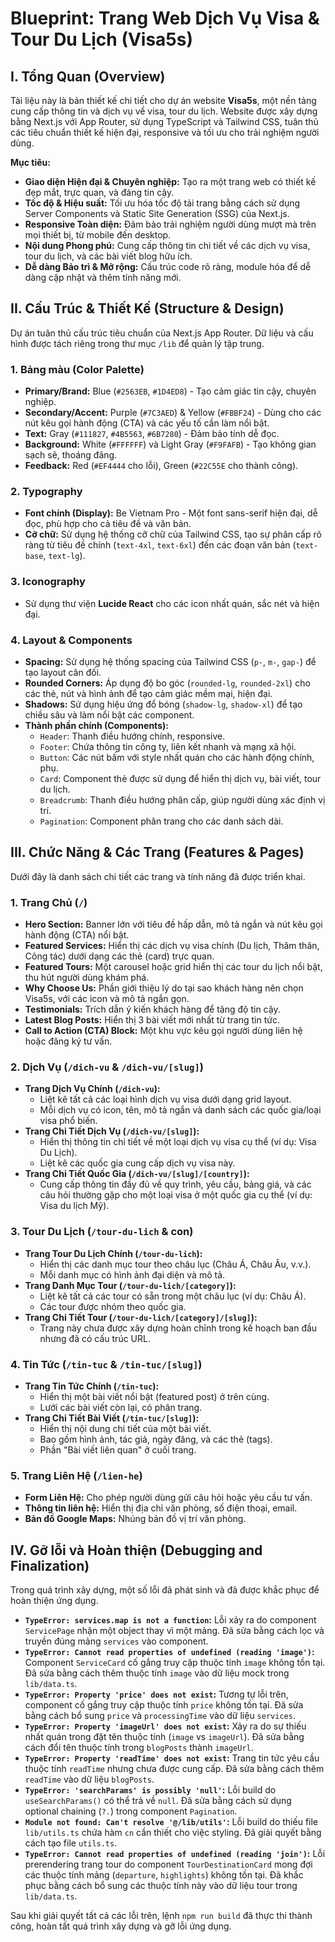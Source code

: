# Blueprint: Trang Web Dịch Vụ Visa & Tour Du Lịch (Visa5s)

## I. Tổng Quan (Overview)

Tài liệu này là bản thiết kế chi tiết cho dự án website **Visa5s**, một nền tảng cung cấp thông tin và dịch vụ về visa, tour du lịch. Website được xây dựng bằng Next.js với App Router, sử dụng TypeScript và Tailwind CSS, tuân thủ các tiêu chuẩn thiết kế hiện đại, responsive và tối ưu cho trải nghiệm người dùng.

**Mục tiêu:**

*   **Giao diện Hiện đại & Chuyên nghiệp:** Tạo ra một trang web có thiết kế đẹp mắt, trực quan, và đáng tin cậy.
*   **Tốc độ & Hiệu suất:** Tối ưu hóa tốc độ tải trang bằng cách sử dụng Server Components và Static Site Generation (SSG) của Next.js.
*   **Responsive Toàn diện:** Đảm bảo trải nghiệm người dùng mượt mà trên mọi thiết bị, từ mobile đến desktop.
*   **Nội dung Phong phú:** Cung cấp thông tin chi tiết về các dịch vụ visa, tour du lịch, và các bài viết blog hữu ích.
*   **Dễ dàng Bảo trì & Mở rộng:** Cấu trúc code rõ ràng, module hóa để dễ dàng cập nhật và thêm tính năng mới.

## II. Cấu Trúc & Thiết Kế (Structure & Design)

Dự án tuân thủ cấu trúc tiêu chuẩn của Next.js App Router. Dữ liệu và cấu hình được tách riêng trong thư mục `/lib` để quản lý tập trung.

### 1. Bảng màu (Color Palette)

*   **Primary/Brand:** Blue (`#2563EB`, `#1D4ED8`) - Tạo cảm giác tin cậy, chuyên nghiệp.
*   **Secondary/Accent:** Purple (`#7C3AED`) & Yellow (`#FBBF24`) - Dùng cho các nút kêu gọi hành động (CTA) và các yếu tố cần làm nổi bật.
*   **Text:** Gray (`#111827`, `#4B5563`, `#6B7280`) - Đảm bảo tính dễ đọc.
*   **Background:** White (`#FFFFFF`) và Light Gray (`#F9FAFB`) - Tạo không gian sạch sẽ, thoáng đãng.
*   **Feedback:** Red (`#EF4444` cho lỗi), Green (`#22C55E` cho thành công).

### 2. Typography

*   **Font chính (Display):** Be Vietnam Pro - Một font sans-serif hiện đại, dễ đọc, phù hợp cho cả tiêu đề và văn bản.
*   **Cỡ chữ:** Sử dụng hệ thống cỡ chữ của Tailwind CSS, tạo sự phân cấp rõ ràng từ tiêu đề chính (`text-4xl`, `text-6xl`) đến các đoạn văn bản (`text-base`, `text-lg`).

### 3. Iconography

*   Sử dụng thư viện **Lucide React** cho các icon nhất quán, sắc nét và hiện đại.

### 4. Layout & Components

*   **Spacing:** Sử dụng hệ thống spacing của Tailwind CSS (`p-`, `m-`, `gap-`) để tạo layout cân đối.
*   **Rounded Corners:** Áp dụng độ bo góc (`rounded-lg`, `rounded-2xl`) cho các thẻ, nút và hình ảnh để tạo cảm giác mềm mại, hiện đại.
*   **Shadows:** Sử dụng hiệu ứng đổ bóng (`shadow-lg`, `shadow-xl`) để tạo chiều sâu và làm nổi bật các component.
*   **Thành phần chính (Components):**
    *   `Header`: Thanh điều hướng chính, responsive.
    *   `Footer`: Chứa thông tin công ty, liên kết nhanh và mạng xã hội.
    *   `Button`: Các nút bấm với style nhất quán cho các hành động chính, phụ.
    *   `Card`: Component thẻ được sử dụng để hiển thị dịch vụ, bài viết, tour du lịch.
    *   `Breadcrumb`: Thanh điều hướng phân cấp, giúp người dùng xác định vị trí.
    *   `Pagination`: Component phân trang cho các danh sách dài.

## III. Chức Năng & Các Trang (Features & Pages)

Dưới đây là danh sách chi tiết các trang và tính năng đã được triển khai.

### 1. Trang Chủ (`/`)

*   **Hero Section:** Banner lớn với tiêu đề hấp dẫn, mô tả ngắn và nút kêu gọi hành động (CTA) nổi bật.
*   **Featured Services:** Hiển thị các dịch vụ visa chính (Du lịch, Thăm thân, Công tác) dưới dạng các thẻ (card) trực quan.
*   **Featured Tours:** Một carousel hoặc grid hiển thị các tour du lịch nổi bật, thu hút người dùng khám phá.
*   **Why Choose Us:** Phần giới thiệu lý do tại sao khách hàng nên chọn Visa5s, với các icon và mô tả ngắn gọn.
*   **Testimonials:** Trích dẫn ý kiến khách hàng để tăng độ tin cậy.
*   **Latest Blog Posts:** Hiển thị 3 bài viết mới nhất từ trang tin tức.
*   **Call to Action (CTA) Block:** Một khu vực kêu gọi người dùng liên hệ hoặc đăng ký tư vấn.

### 2. Dịch Vụ (`/dich-vu` & `/dich-vu/[slug]`)

*   **Trang Dịch Vụ Chính (`/dich-vu`):**
    *   Liệt kê tất cả các loại hình dịch vụ visa dưới dạng grid layout.
    *   Mỗi dịch vụ có icon, tên, mô tả ngắn và danh sách các quốc gia/loại visa phổ biến.
*   **Trang Chi Tiết Dịch Vụ (`/dich-vu/[slug]`):**
    *   Hiển thị thông tin chi tiết về một loại dịch vụ visa cụ thể (ví dụ: Visa Du Lịch).
    *   Liệt kê các quốc gia cung cấp dịch vụ visa này.
*   **Trang Chi Tiết Quốc Gia (`/dich-vu/[slug]/[country]`):**
    *   Cung cấp thông tin đầy đủ về quy trình, yêu cầu, bảng giá, và các câu hỏi thường gặp cho một loại visa ở một quốc gia cụ thể (ví dụ: Visa du lịch Mỹ).

### 3. Tour Du Lịch (`/tour-du-lich` & con)

*   **Trang Tour Du Lịch Chính (`/tour-du-lich`):**
    *   Hiển thị các danh mục tour theo châu lục (Châu Á, Châu Âu, v.v.).
    *   Mỗi danh mục có hình ảnh đại diện và mô tả.
*   **Trang Danh Mục Tour (`/tour-du-lich/[category]`):**
    *   Liệt kê tất cả các tour có sẵn trong một châu lục (ví dụ: Châu Á).
    *   Các tour được nhóm theo quốc gia.
*   **Trang Chi Tiết Tour (`/tour-du-lich/[category]/[slug]`):**
    *   Trang này chưa được xây dựng hoàn chỉnh trong kế hoạch ban đầu nhưng đã có cấu trúc URL.

### 4. Tin Tức (`/tin-tuc` & `/tin-tuc/[slug]`)

*   **Trang Tin Tức Chính (`/tin-tuc`):**
    *   Hiển thị một bài viết nổi bật (featured post) ở trên cùng.
    *   Lưới các bài viết còn lại, có phân trang.
*   **Trang Chi Tiết Bài Viết (`/tin-tuc/[slug]`):**
    *   Hiển thị nội dung chi tiết của một bài viết.
    *   Bao gồm hình ảnh, tác giả, ngày đăng, và các thẻ (tags).
    *   Phần "Bài viết liên quan" ở cuối trang.

### 5. Trang Liên Hệ (`/lien-he`)

*   **Form Liên Hệ:** Cho phép người dùng gửi câu hỏi hoặc yêu cầu tư vấn.
*   **Thông tin liên hệ:** Hiển thị địa chỉ văn phòng, số điện thoại, email.
*   **Bản đồ Google Maps:** Nhúng bản đồ vị trí văn phòng.

## IV. Gỡ lỗi và Hoàn thiện (Debugging and Finalization)

Trong quá trình xây dựng, một số lỗi đã phát sinh và đã được khắc phục để hoàn thiện ứng dụng.

*   **`TypeError: services.map is not a function`:** Lỗi xảy ra do component `ServicePage` nhận một object thay vì một mảng. Đã sửa bằng cách lọc và truyền đúng mảng `services` vào component.
*   **`TypeError: Cannot read properties of undefined (reading 'image')`:** Component `ServiceCard` cố gắng truy cập thuộc tính `image` không tồn tại. Đã sửa bằng cách thêm thuộc tính `image` vào dữ liệu mock trong `lib/data.ts`.
*   **`TypeError: Property 'price' does not exist`:** Tương tự lỗi trên, component cố gắng truy cập thuộc tính `price` không tồn tại. Đã sửa bằng cách bổ sung `price` và `processingTime` vào dữ liệu `services`.
*   **`TypeError: Property 'imageUrl' does not exist`:** Xảy ra do sự thiếu nhất quán trong đặt tên thuộc tính (`image` vs `imageUrl`). Đã sửa bằng cách đổi tên thuộc tính trong `blogPosts` thành `imageUrl`.
*   **`TypeError: Property 'readTime' does not exist`:** Trang tin tức yêu cầu thuộc tính `readTime` nhưng chưa được cung cấp. Đã sửa bằng cách thêm `readTime` vào dữ liệu `blogPosts`.
*   **`TypeError: 'searchParams' is possibly 'null'`:** Lỗi build do `useSearchParams()` có thể trả về `null`. Đã sửa bằng cách sử dụng optional chaining (`?.`) trong component `Pagination`.
*   **`Module not found: Can't resolve '@/lib/utils'`:** Lỗi build do thiếu file `lib/utils.ts` chứa hàm `cn` cần thiết cho việc styling. Đã giải quyết bằng cách tạo file `utils.ts`.
*   **`TypeError: Cannot read properties of undefined (reading 'join')`:** Lỗi prerendering trang tour do component `TourDestinationCard` mong đợi các thuộc tính mảng (`departure`, `highlights`) không tồn tại. Đã khắc phục bằng cách bổ sung các thuộc tính này vào dữ liệu tour trong `lib/data.ts`.

Sau khi giải quyết tất cả các lỗi trên, lệnh `npm run build` đã thực thi thành công, hoàn tất quá trình xây dựng và gỡ lỗi ứng dụng.
